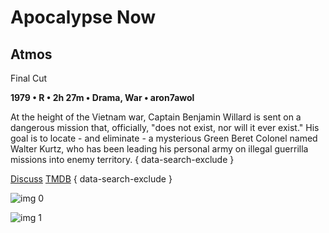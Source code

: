 # Apocalypse Now

## Atmos

Final Cut

**1979 • R • 2h 27m • Drama, War • aron7awol**

At the height of the Vietnam war, Captain Benjamin Willard is sent on a dangerous mission that, officially, "does not exist, nor will it ever exist." His goal is to locate - and eliminate - a mysterious Green Beret Colonel named Walter Kurtz, who has been leading his personal army on illegal guerrilla missions into enemy territory.
{ data-search-exclude }

[Discuss](https://www.avsforum.com/threads/bass-eq-for-filtered-movies.2995212/post-58470962)  [TMDB](https://www.themoviedb.org/movie/28)
{ data-search-exclude }

![img 0](https://i.imgur.com/gHnu7a8.jpg)

![img 1](https://i.imgur.com/PmrUa6H.png)


